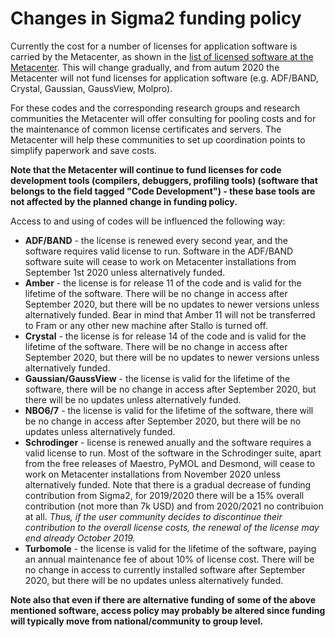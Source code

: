 

# Changes in Sigma2 funding policy

Currently the cost for a number of licenses for application software is carried by the Metacenter, as shown in the [list of licensed software at the Metacenter](license-list.md). This will change gradually, and from autum 2020 the Metacenter will not fund licenses for application software (e.g. ADF/BAND, Crystal, Gaussian, GaussView, Molpro).

For these codes and the corresponding research groups and research communities the Metacenter will offer consulting for pooling costs and for the maintenance of common license certificates and servers. The Metacenter will help these communities to set up coordination points to simplify paperwork and save costs.

**Note that the Metacenter will continue to fund licenses for code development tools (compilers, debuggers, profiling tools) (software that belongs to the field tagged "Code Development") - these base tools are not affected by the planned change in funding policy.**

Access to and using of codes will be influenced the following way:

* **ADF/BAND** - the license is renewed every second year, and the software requires valid license to run. Software in the ADF/BAND software suite will cease to work on Metacenter installations from September 1st 2020 unless alternatively funded.
* **Amber** - the license is for release 11 of the code and is valid for the lifetime of the software. There will be no change in access after September 2020, but there will be no updates to newer versions unless alternatively funded. Bear in mind that Amber 11 will not be transferred to Fram or any other new machine after Stallo is turned off.  
* **Crystal** - the license is for release 14 of the code and is valid for the lifetime of the software. There will be no change in access after September 2020, but there will be no updates to newer versions unless alternatively funded.
* **Gaussian/GaussView** - the license is valid for the lifetime of the software, there will be no change in access after September 2020, but there will be no updates unless alternatively funded. 
* **NBO6/7** - the license is valid for the lifetime of the software, there will be no change in access after September 2020, but there will be no updates unless alternatively funded.
* **Schrodinger** - license is renewed anually and the software requires a valid license to run. Most of the software in the Schrodinger suite, apart from the free releases of Maestro, PyMOL and Desmond, will cease to work on Metacenter installations from November 2020 unless alternatively funded. Note that there is a gradual decrease of funding contribution from Sigma2, for 2019/2020 there will be a 15% overall contribution (not more than 7k USD) and from 2020/2021 no contribuion at all. *Thus, if the user community decides to discontinue their contribution to the overall license costs, the renewal of the license may end already October 2019.* 
* **Turbomole** - the license is valid for the lifetime of the software, paying an annual maintenance fee of about 10% of license cost. There will be no change in access to currently installed software after September 2020, but there will be no updates unless alternatively funded.

**Note also that even if there are alternative funding of some of the above mentioned software, access policy may probably be altered since funding will typically move from national/community to group level.**





